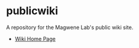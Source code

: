 publicwiki
==========

A repository for the Magwene Lab's public wiki site.

* [Wiki Home Page](https://github.com/magwenelab/privatewiki/wiki)
